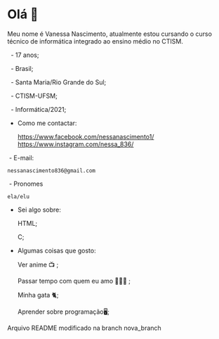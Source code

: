 # Olá 👋
	
Meu nome é Vanessa Nascimento, atualmente estou cursando o curso técnico de informática integrado ao ensino médio no CTISM.
 
 
 	- 17 anos;
	
 	- Brasil;
	
 	- Santa Maria/Rio Grande do Sul;
	
 	- CTISM-UFSM;
	
 	- Informática/2021;
 

- Como me contactar:
	
	https://www.facebook.com/nessanascimento1/
	https://www.instagram.com/nessa_836/


 - E-mail:
	
	nessanascimento836@gmail.com


 - Pronomes
	
	ela/elu
	
	
- Sei algo sobre:
	
	HTML;
	
	C;
	

- Algumas coisas que gosto:
	
	Ver anime 📺 ;
	
	Passar tempo com quem eu amo 👨‍👩‍👧 ;
	
	Minha gata 🐈;
	
	Aprender sobre programação🖥;

Arquivo README modificado na branch nova_branch
